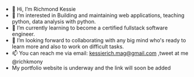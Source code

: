 - 👋 Hi, I’m Richmond Kessie
- 👀 I’m interested in Building and maintaining web applications, teaching python, data analysis with python.
- 🌱 I’m currently learning to become a certified fullstack software engineer.
- 💞️ I’m looking forward to collaborating with any big mind who's ready to learn more and also to work on difficult tasks. 
- 📫 You can reach me via email: kessierich.mag@gmail.com ,tweet at me @richkmony 
- My portfolio website is underway and the link will soon be added
